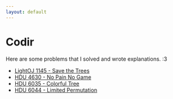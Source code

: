 ```yaml
---
layout: default
---
```


# Codir
Here are some problems that I solved and wrote explanations. :3

* [LightOJ 1145 - Save the Trees](./lo-1415-save-the-trees)
* [HDU 4630 - No Pain No Game](./hdu-4630-no-pain-no-game)
* [HDU 6035 - Colorful Tree](./hdu-6035-colorful-tree)
* [HDU 6044 - Limited Permutation](./hdu-6044-limited-permutation)
